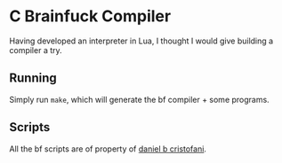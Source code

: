 # C Brainfuck Compiler

Having developed an interpreter in Lua, I thought I would give building a compiler a try.

## Running

Simply run `make`, which will generate the bf compiler + some programs.

## Scripts

All the bf scripts are of property of [daniel b cristofani](http://www.hevanet.com/cristofd/brainfuck/).
